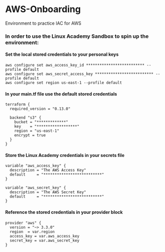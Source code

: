 # AWS-Onboarding
Environment to practice IAC for AWS

### In order to use the Linux Academy Sandbox to spin up the environment:

#### Set the local stored credentials to your personal keys
```
aws configure set aws_access_key_id ************************** --profile default
aws configure set aws_secret_access_key ************************** --profile default
aws configure set region us-east-1 --profile default
```

#### In your main.tf file use the default stored credentials
```
terraform {
  required_version = "0.13.0"

  backend "s3" {
    bucket = "*************"
    key    = "******************"
    region = "us-east-1"
    encrypt = true
  }
}
```

#### Store the Linux Academy credentials in your secrets file
```
variable "aws_access_key" {
  description = "The AWS Access Key"
  default     = "**************************"
}

variable "aws_secret_key" {
  description = "The AWS Secret Key"
  default     = "**************************"
}
```

#### Reference the stored credentials in your provider block
```
provider "aws" {
  version = "~> 3.3.0"
  region  = var.region
  access_key = var.aws_access_key
  secret_key = var.aws_secret_key
}
```